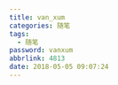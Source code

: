 ```yaml
---
title: van_xum
categories: 随笔
tags:
  - 随笔
password: vanxum
abbrlink: 4813
date: 2018-05-05 09:07:24
---
```

